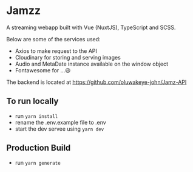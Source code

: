 # Jamzz

A streaming webapp built with Vue (NuxtJS), TypeScript and SCSS.

Below are some of the services used:

- Axios to make request to the API
- Cloudinary for storing and serving images
- Audio and MetaDate instance available on the window object
- Fontawesome for ...😃

The backend is located at https://github.com/oluwakeye-john/Jamz-API

## To run locally

- run `yarn install`
- rename the .env.example file to .env
- start the dev servee using `yarn dev`

## Production Build

- run `yarn generate`
